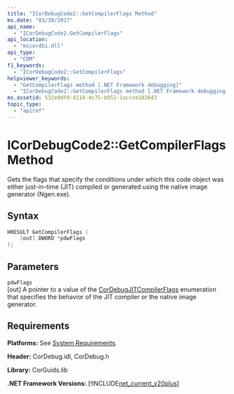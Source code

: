 ```yaml
---
title: "ICorDebugCode2::GetCompilerFlags Method"
ms.date: "03/30/2017"
api_name:
  - "ICorDebugCode2.GetCompilerFlags"
api_location:
  - "mscordbi.dll"
api_type:
  - "COM"
f1_keywords:
  - "ICorDebugCode2::GetCompilerFlags"
helpviewer_keywords:
  - "GetCompilerFlags method [.NET Framework debugging]"
  - "ICorDebugCode2::GetCompilerFlags method [.NET Framework debugging]"
ms.assetid: 532e9dfd-d114-4c75-b952-1accce102643
topic_type:
  - "apiref"
---
```

# ICorDebugCode2::GetCompilerFlags Method

Gets the flags that specify the conditions under which this code object was either just-in-time (JIT) compiled or generated using the native image generator (Ngen.exe).

## Syntax

```cpp
HRESULT GetCompilerFlags (
    [out] DWORD *pdwFlags
);
```

## Parameters

`pdwFlags`  
[out] A pointer to a value of the [CorDebugJITCompilerFlags](cordebugjitcompilerflags-enumeration.md) enumeration that specifies the behavior of the JIT compiler or the native image generator.

## Requirements

**Platforms:** See [System Requirements](../../get-started/system-requirements.md).

**Header:** CorDebug.idl, CorDebug.h

**Library:** CorGuids.lib

**.NET Framework Versions:** [!INCLUDE[net_current_v20plus](../../../../includes/net-current-v20plus-md.md)]
